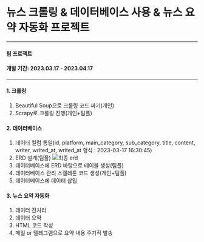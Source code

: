 # 뉴스 크롤링 & 데이터베이스 사용 & 뉴스 요약 자동화 프로젝트

---

#### 팀 프로젝트
#### 개발 기간: 2023.03.17 - 2023.04.17

---

#### 1. 크롤링

 1) Beautiful Soup으로 크롤링 코드 짜기(개인)
 2) Scrapy로 크롤링 진행(개인+팀플)

#### 2. 데이터베이스

 1) 데이터 컬럼 통일(id, platform, main_category, sub_category, title, content, writer, writed_at, writed_at 형식 : 2023-03-17 16:30:45)
 2) ERD 설계(팀플)
 ![최종 erd](https://user-images.githubusercontent.com/104770890/228133975-2cdc6d70-58da-4229-a55c-87fd8a43fec3.png)
 3) 데이터베이스에 ERD 바탕으로 테이블 생성(팀플)
 4) 데이터베이스 관리 스켈레톤 코드 생성(개인+팀플)
 5) 데이터베이스에 데이터 삽입
 
 #### 3. 뉴스 요약 자동화
 
 1) 데이터 전처리
 2) 데이터 요약
 3) HTML 코드 작성
 4) 메일 or 텔레그램으로 요약 내용 주기적 발송
